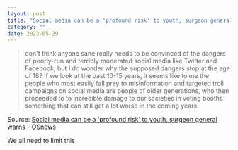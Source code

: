 ```yaml
---
layout: post
title: "Social media can be a 'profound risk' to youth, surgeon general warns"
category: ""
date: 2023-05-29
---
```


>don't think anyone sane really needs to be convinced of the dangers of poorly-run and terribly moderated social media like Twitter and Facebook, but I do wonder why the supposed dangers stop at the age of 18? If we look at the past 10-15 years, it seems like to me the people who most easily fall prey to misinformation and targeted troll campaigns on social media are people of older generations, who then proceeded to to incredible damage to our societies in voting booths  something that can still get a lot worse in the coming years.

Source: [Social media can be a 'profound risk' to youth, surgeon general warns - OSnews](https://www.osnews.com/story/136162/social-media-can-be-a-profound-risk-to-youth-surgeon-general-warns/)

We all need to limit this
